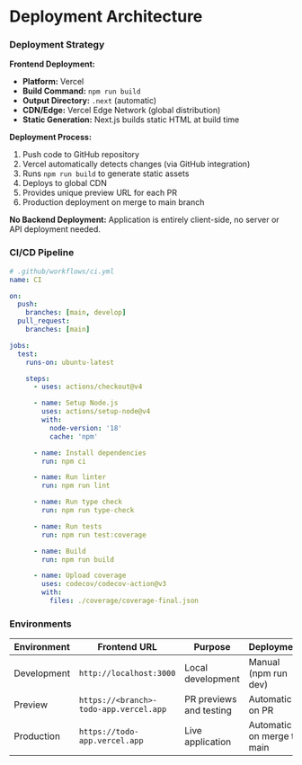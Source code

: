 # Deployment Architecture

### Deployment Strategy

**Frontend Deployment:**

- **Platform:** Vercel
- **Build Command:** `npm run build`
- **Output Directory:** `.next` (automatic)
- **CDN/Edge:** Vercel Edge Network (global distribution)
- **Static Generation:** Next.js builds static HTML at build time

**Deployment Process:**

1. Push code to GitHub repository
2. Vercel automatically detects changes (via GitHub integration)
3. Runs `npm run build` to generate static assets
4. Deploys to global CDN
5. Provides unique preview URL for each PR
6. Production deployment on merge to main branch

**No Backend Deployment:** Application is entirely client-side, no server or API deployment needed.

### CI/CD Pipeline

```yaml
# .github/workflows/ci.yml
name: CI

on:
  push:
    branches: [main, develop]
  pull_request:
    branches: [main]

jobs:
  test:
    runs-on: ubuntu-latest

    steps:
      - uses: actions/checkout@v4

      - name: Setup Node.js
        uses: actions/setup-node@v4
        with:
          node-version: '18'
          cache: 'npm'

      - name: Install dependencies
        run: npm ci

      - name: Run linter
        run: npm run lint

      - name: Run type check
        run: npm run type-check

      - name: Run tests
        run: npm run test:coverage

      - name: Build
        run: npm run build

      - name: Upload coverage
        uses: codecov/codecov-action@v3
        with:
          files: ./coverage/coverage-final.json
```

### Environments

| Environment | Frontend URL                           | Purpose                 | Deployment                 |
| ----------- | -------------------------------------- | ----------------------- | -------------------------- |
| Development | `http://localhost:3000`                | Local development       | Manual (npm run dev)       |
| Preview     | `https://<branch>-todo-app.vercel.app` | PR previews and testing | Automatic on PR            |
| Production  | `https://todo-app.vercel.app`          | Live application        | Automatic on merge to main |
